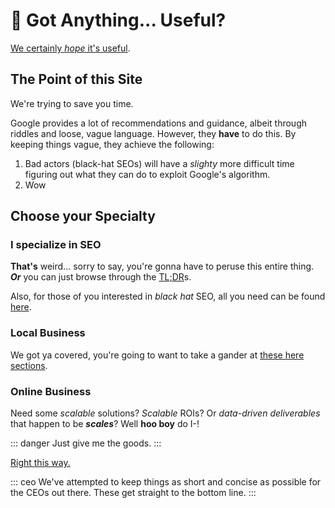 # 🔰 Got Anything... Useful?

[We certainly _hope_ it's useful](#choose-your-specialty).

## The Point of this Site

We're trying to save you time.

Google provides a lot of recommendations and guidance, albeit through riddles and loose, vague language. However, they **have** to do this. By keeping things vague, they achieve the following:

1. Bad actors (black-hat SEOs) will have a _slighty_ more difficult time figuring out what they can do to exploit Google's algorithm.
2. Wow

## Choose your Specialty

### I specialize in SEO

**That's** weird... sorry to say, you're gonna have to peruse this entire thing. **_Or_** you can just browse through the [TL;DR](/tldr)s.

Also, for those of you interested in *black hat* SEO, all you need can be found [here](https://bit.ly/2U6ZdlL).

### Local Business

We got ya covered, you're going to want to take a gander at [these here sections](/tldr/local).

### Online Business

Need some *scalable* solutions? *Scalable* ROIs? Or *data-driven deliverables* that happen to be **_scales_**? Well **hoo boy** do I-!

::: danger
Just give me the goods.
:::

[Right this way.](/tldr/online)

::: ceo
We've attempted to keep things as short and concise as possible for the CEOs out there. These get straight to the bottom line.
:::
